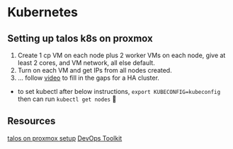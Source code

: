 # Kubernetes


## Setting up talos k8s on proxmox
1. Create 1 cp VM on each node plus 2 worker VMs on each node, give at least 2 cores, and VM network, all else default.
1. Turn on each VM and get IPs from all nodes created. 
1. ... follow [video](https://www.youtube.com/watch?v=iEFb2Zg4xUg&t=442s) to fill in the gaps for a HA cluster.
* to set kubectl after below instructions, `export KUBECONFIG=kubeconfig` then can run `kubectl get nodes` 🙂

## Resources
[talos on proxmox setup](https://www.talos.dev/v1.0/talos-guides/install/virtualized-platforms/proxmox/)
[DevOps Toolkit](https://www.youtube.com/watch?v=iEFb2Zg4xUg&t=442s)